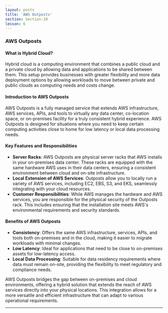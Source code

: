 ```yaml
---
layout: posts
title: 'AWS Outposts'
section: Section-10
lesson: 6
---
```


### AWS Outposts

#### What is Hybrid Cloud?

Hybrid cloud is a computing environment that combines a public cloud and a private cloud by allowing data and applications to be shared between them. This setup provides businesses with greater flexibility and more data deployment options by allowing workloads to move between private and public clouds as computing needs and costs change.

<!-- pagebreak -->

#### Introduction to AWS Outposts

AWS Outposts is a fully managed service that extends AWS infrastructure, AWS services, APIs, and tools to virtually any data center, co-location space, or on-premises facility for a truly consistent hybrid experience. AWS Outposts is designed for situations where you need to keep certain computing activities close to home for low latency or local data processing needs.

<!-- pagebreak -->

#### Key Features and Responsibilities

- **Server Racks**: AWS Outposts are physical server racks that AWS installs in your on-premises data center. These racks are equipped with the same hardware AWS uses in their data centers, ensuring a consistent environment between cloud and on-site infrastructure.
- **Local Extension of AWS Services**: Outposts allow you to locally run a variety of AWS services, including EC2, EBS, S3, and EKS, seamlessly integrating with your cloud resources.
- **Customer Responsibilities**: While AWS manages the hardware and AWS services, you are responsible for the physical security of the Outposts rack. This includes ensuring that the installation site meets AWS's environmental requirements and security standards.

<!-- pagebreak -->

#### Benefits of AWS Outposts

- **Consistency**: Offers the same AWS infrastructure, services, APIs, and tools both on-premises and in the cloud, making it easier to migrate workloads with minimal changes.
- **Low Latency**: Ideal for applications that need to be close to on-premises assets for low-latency access.
- **Local Data Processing**: Suitable for data residency requirements where data must remain on-site, providing the flexibility to meet regulatory and compliance needs.

AWS Outposts bridges the gap between on-premises and cloud environments, offering a hybrid solution that extends the reach of AWS services directly into your physical locations. This integration allows for a more versatile and efficient infrastructure that can adapt to various operational requirements.

---
